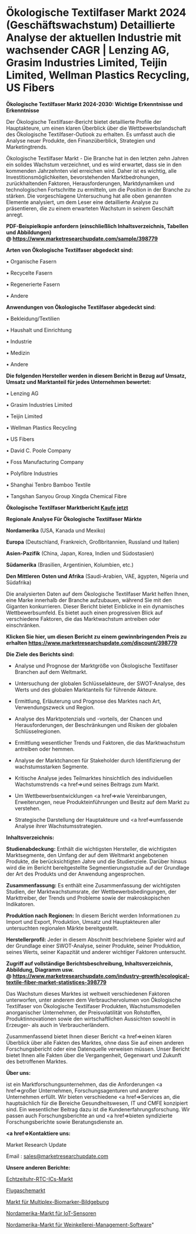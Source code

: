 # Ökologische Textilfaser Markt 2024 (Geschäftswachstum) Detaillierte Analyse der aktuellen Industrie mit wachsender CAGR | Lenzing AG, Grasim Industries Limited, Teijin Limited, Wellman Plastics Recycling, US Fibers

<strong>Ökologische Textilfaser Markt 2024-2030: Wichtige Erkenntnisse und Erkenntnisse</strong>

Der Ökologische Textilfaser-Bericht bietet detaillierte Profile der Hauptakteure, um einen klaren Überblick über die Wettbewerbslandschaft des Ökologische Textilfaser-Outlook zu erhalten. Es umfasst auch die Analyse neuer Produkte, den Finanzüberblick, Strategien und Marketingtrends.

Ökologische Textilfaser Markt - Die Branche hat in den letzten zehn Jahren ein solides Wachstum verzeichnet, und es wird erwartet, dass sie in den kommenden Jahrzehnten viel erreichen wird. Daher ist es wichtig, alle Investitionsmöglichkeiten, bevorstehenden Marktbedrohungen, zurückhaltenden Faktoren, Herausforderungen, Marktdynamiken und technologischen Fortschritte zu ermitteln, um die Position in der Branche zu stärken. Die vorgeschlagene Untersuchung hat alle oben genannten Elemente analysiert, um dem Leser eine detaillierte Analyse zu präsentieren, die zu einem erwarteten Wachstum in seinem Geschäft anregt.

<strong><b>PDF-Beispielkopie anfordern (einschließlich Inhaltsverzeichnis, Tabellen und Abbildungen) @ </b></strong><strong><a href=https://www.marketresearchupdate.com/sample/398779><strong>https://www.marketresearchupdate.com/sample/398779</u></a></strong></strong>

<strong>Arten von Ökologische Textilfaser abgedeckt sind:</strong>

• Organische Fasern

• Recycelte Fasern

• Regenerierte Fasern

• Andere

<strong>Anwendungen von Ökologische Textilfaser abgedeckt sind:</strong>

• Bekleidung/Textilien

• Haushalt und Einrichtung

• Industrie

• Medizin

• Andere

<strong>Die folgenden Hersteller werden in diesem Bericht in Bezug auf Umsatz, Umsatz und Marktanteil für jedes Unternehmen bewertet:</strong>

• Lenzing AG

• Grasim Industries Limited

• Teijin Limited

• Wellman Plastics Recycling

• US Fibers

• David C. Poole Company

• Foss Manufacturing Company

• Polyfibre Industries

• Shanghai Tenbro Bamboo Textile

• Tangshan Sanyou Group Xingda Chemical Fibre

<strong>Ökologische Textilfaser Marktbericht <a href=https://www.marketresearchupdate.com/buynow/398779>Kaufe jetzt</a></strong>

<strong>Regionale Analyse Für Ökologische Textilfaser Märkte</strong>

<strong>Nordamerika</strong> (USA, Kanada und Mexiko)

<strong>Europa</strong> (Deutschland, Frankreich, Großbritannien, Russland und Italien)

<strong>Asien-Pazifik</strong> (China, Japan, Korea, Indien und Südostasien)

<strong>Südamerika</strong> (Brasilien, Argentinien, Kolumbien, etc.)

<strong>Den Mittleren</strong> <strong>Osten und Afrika</strong> (Saudi-Arabien, VAE, ägypten, Nigeria und Südafrika)

Die analysierten Daten auf dem Ökologische Textilfaser Markt helfen Ihnen, eine Marke innerhalb der Branche aufzubauen, während Sie mit den Giganten konkurrieren. Dieser Bericht bietet Einblicke in ein dynamisches Wettbewerbsumfeld. Es bietet auch einen progressiven Blick auf verschiedene Faktoren, die das Marktwachstum antreiben oder einschränken.

<strong>Klicken Sie hier, um diesen Bericht zu einem gewinnbringenden Preis zu erhalten
</strong><strong><a href=https://www.marketresearchupdate.com/discount/398779>https://www.marketresearchupdate.com/discount/398779</b></u></strong></a>

<strong>Die Ziele des Berichts sind:</strong>

- Analyse und Prognose der Marktgröße von Ökologische Textilfaser Branchen auf dem Weltmarkt.

- Untersuchung der globalen Schlüsselakteure, der SWOT-Analyse, des Werts und des globalen Marktanteils für führende Akteure.

- Ermittlung, Erläuterung und Prognose des Marktes nach Art, Verwendungszweck und Region.

- Analyse des Marktpotenzials und -vorteils, der Chancen und Herausforderungen, der Beschränkungen und Risiken der globalen Schlüsselregionen.

- Ermittlung wesentlicher Trends und Faktoren, die das Marktwachstum antreiben oder hemmen.

- Analyse der Marktchancen für Stakeholder durch Identifizierung der wachstumsstarken Segmente.

- Kritische Analyse jedes Teilmarktes hinsichtlich des individuellen Wachstumstrends <a href=>und</a> seines Beitrags zum Markt.

- Um Wettbewerbsentwicklungen <a href=>wie</a> Vereinbarungen, Erweiterungen, neue Produkteinführungen und Besitz auf dem Markt zu verstehen.

- Strategische Darstellung der Hauptakteure und <a href=>umfas</a>sende Analyse ihrer Wachstumsstrategien.

<strong>Inhaltsverzeichnis:</strong>

<strong>Studienabdeckung:</strong> Enthält die wichtigsten Hersteller, die wichtigsten Marktsegmente, den Umfang der auf dem Weltmarkt angebotenen Produkte, die berücksichtigten Jahre und die Studienziele. Darüber hinaus wird die im Bericht bereitgestellte Segmentierungsstudie auf der Grundlage der Art des Produkts und der Anwendung angesprochen.

<strong>Zusammenfassung:</strong> Es enthält eine Zusammenfassung der wichtigsten Studien, der Marktwachstumsrate, der Wettbewerbsbedingungen, der Markttreiber, der Trends und Probleme sowie der makroskopischen Indikatoren.

<strong>Produktion nach Regionen:</strong> In diesem Bericht werden Informationen zu Import und Export, Produktion, Umsatz und Hauptakteuren aller untersuchten regionalen Märkte bereitgestellt.

<strong>Herstellerprofil:</strong> Jeder in diesem Abschnitt beschriebene Spieler wird auf der Grundlage einer SWOT-Analyse, seiner Produkte, seiner Produktion, seines Werts, seiner Kapazität und anderer wichtiger Faktoren untersucht.

<strong><b>Zugriff auf vollständige Berichtsbeschreibung, Inhaltsverzeichnis, Abbildung, Diagramm usw. @ </b></strong><strong><a href=https://www.marketresearchupdate.com/industry-growth/ecological-textile-fiber-market-statistices-398779>https://www.marketresearchupdate.com/industry-growth/ecological-textile-fiber-market-statistices-398779</a></strong>

Das Wachstum dieses Marktes ist weltweit verschiedenen Faktoren unterworfen, unter anderem dem Verbrauchervolumen von Ökologische Textilfaser von Ökologische Textilfaser Produkten, Wachstumsmodellen anorganischer Unternehmen, der Preisvolatilität von Rohstoffen, Produktinnovationen sowie den wirtschaftlichen Aussichten sowohl in Erzeuger- als auch in Verbraucherländern.

Zusammenfassend bietet Ihnen dieser Bericht <a href=>einen</a> klaren Überblick über alle Fakten des Marktes, ohne dass Sie auf einen anderen Forschungsbericht oder eine Datenquelle verweisen müssen. Unser Bericht bietet Ihnen alle Fakten über die Vergangenheit, Gegenwart und Zukunft des betroffenen Marktes.

<strong>Über uns:</strong>

 ist ein Marktforschungsunternehmen, das die Anforderungen <a href=>großer</a> Unternehmen, Forschungsagenturen und anderer Unternehmen erfüllt. Wir bieten verschiedene <a href=>Services</a> an, die hauptsächlich für die Bereiche Gesundheitswesen, IT und CMFE konzipiert sind. Ein wesentlicher Beitrag dazu ist die Kundenerfahrungsforschung. Wir passen auch Forschungsberichte an und <a href=>bieten</a> syndizierte Forschungsberichte sowie Beratungsdienste an.

<strong><a href=>Kontaktiere uns:</a></strong>

Market Research Update

Email : sales@marketresearchupdate.com

<strong>Unsere anderen Berichte:</strong>

<a href=https://www.linkedin.com/pulse/real-time-clock-rtc-ics-market-size-region-outlook>Echtzeituhr-RTC-ICs-Markt</a>

<a href=https://www.linkedin.com/pulse/fly-ash-market-size-share-outlook-growth-prospects>Flugaschemarkt</a>

<a href=https://www.linkedin.com/pulse/multiplex-biomarker-imaging-market-size-industry>Markt für Multiplex-Biomarker-Bildgebung</a>

<a href=https://www.linkedin.com/pulse/north-america-iot-sensor-market-growth-possibilities>Nordamerika-Markt für IoT-Sensoren</a>

<a href=https://www.linkedin.com/pulse/north-america-winery-management-software-market>Nordamerika-Markt für Weinkellerei-Management-Software</a>"
